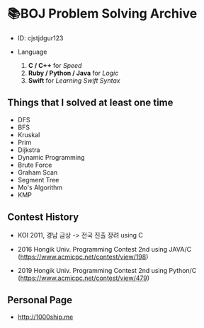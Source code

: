 # 📚BOJ Problem Solving Archive

- ID: cjstjdgur123
- Language

	1. **C / C++** for *Speed*
	2. **Ruby / Python / Java** for *Logic*
	3. **Swift** for *Learning Swift Syntax*
	
## Things that I solved at least one time
- DFS
- BFS
- Kruskal
- Prim
- Dijkstra
- Dynamic Programming
- Brute Force
- Graham Scan
- Segment Tree
- Mo's Algorithm
- KMP

## Contest History
- KOI 2011, 경남 금상 -> 전국 진출 장려 using C

- 2016 Hongik Univ. Programming Contest 2nd using JAVA/C
 (https://www.acmicpc.net/contest/view/198)
 
- 2019 Hongik Univ. Programming Contest 2nd using Python/C
 (https://www.acmicpc.net/contest/view/479)

## Personal Page
- http://1000ship.me
